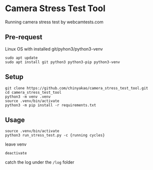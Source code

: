# Camera Stress Test Tool
Running camera stress test by webcamtests.com

## Pre-request
Linux OS with installed git/pyhon3/python3-venv
  ```
  sudo apt update
  sudo apt install git python3 python3-pip python3-venv
  ```

## Setup
```
git clone https://github.com/chinyakao/camera_stress_test_tool.git
cd camera_stress_test_tool
python3 -m venv .venv
source .venv/bin/activate
python3 -m pip install -r requirements.txt
```

## Usage
```
source .venv/bin/activate
python3 run_stress_test.py -c {running cycles}
```

leave venv
```
deactivate
```

catch the log under the `/log` folder
